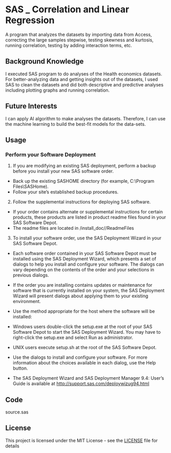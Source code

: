 # SAS _ Correlation and Linear Regression    

A program that analyzes the datasets by importing data from Access, correcting the large samples stepwise, testing skewness and kurtosis, running correlation, testing by adding interaction terms, etc. 

## Background Knowledge
I executed SAS program to do analyses of the Health economics datasets. For better-analyzing data and getting insights out of the datasets, I used SAS to clean the datasets and did both descriptive and predictive analyses including plotting graphs and running correlation.

## Future Interests
I can apply AI algorithm to make analyses the datasets. Therefore, I can use the machine learning to build the best-fit models for the data-sets. 

## Usage

### Perform your Software Deployment

1. If you are modifying an existing SAS deployment, perform a backup before you install your new SAS software order.
- Back up the existing SASHOME directory (for example, C:\Program Files\SASHome).
- Follow your site’s established backup procedures.

2. Follow the supplemental instructions for deploying SAS software.
- If your order contains alternate or supplemental instructions for certain products, these products are listed in product readme files found in your SAS Software Depot.
- The readme files are located in <depot location>/install_doc/<ordernumber>/ReadmeFiles

3. To install your software order, use the SAS Deployment Wizard in your SAS Software Depot.
- Each software order contained in your SAS Software Depot must be installed using the SAS Deployment Wizard, which presents a set of dialogs to help you install and configure your software. The dialogs can vary depending on the contents of the order and your selections in previous dialogs.
- If the order you are installing contains updates or maintenance for software that is currently installed on your system, the SAS Deployment Wizard will present dialogs about applying them to your existing environment.

- Use the method appropriate for the host where the software will be installed:
- Windows users double-click the setup.exe at the root of your SAS Software Depot to start the SAS Deployment Wizard. You may have to right-click the setup.exe and select Run as administrator.
- UNIX users execute setup.sh at the root of the SAS Software Depot.
- Use the dialogs to install and configure your software. For more information about the choices available in each dialog, use the Help button.
- The SAS Deployment Wizard and SAS Deployment Manager 9.4: User’s Guide is available at http://support.sas.com/deploywizug94.html

## Code
source.sas

## License
This project is licensed under the MIT License - see the [LICENSE](LICENSE) file for details
